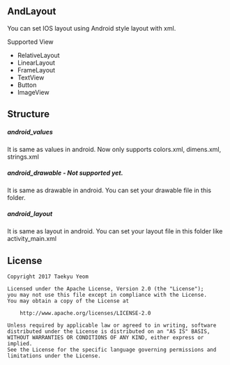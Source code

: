 
## AndLayout
You can set IOS layout using Android style layout with xml.

Supported View
- RelativeLayout
- LinearLayout
- FrameLayout
- TextView
- Button
- ImageView

## Structure
##### android_values
It is same as values in android.
Now only supports colors.xml, dimens.xml, strings.xml

##### android_drawable - Not supported yet.
It is same as drawable in android.
You can set your drawable file in this folder.

##### android_layout
It is same as layout in android.
You can set your layout file in this folder like activity_main.xml

## License
```
Copyright 2017 Taekyu Yeom

Licensed under the Apache License, Version 2.0 (the "License");
you may not use this file except in compliance with the License.
You may obtain a copy of the License at

    http://www.apache.org/licenses/LICENSE-2.0

Unless required by applicable law or agreed to in writing, software
distributed under the License is distributed on an "AS IS" BASIS,
WITHOUT WARRANTIES OR CONDITIONS OF ANY KIND, either express or implied.
See the License for the specific language governing permissions and
limitations under the License.
```

